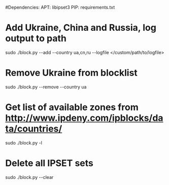 #Dependencies:
APT: libipset3
PIP: requirements.txt

# Add Ukraine, China and Russia, log output to path
sudo ./block.py --add --country ua,cn,ru --logfile </custom/path/to/logfile>

# Remove Ukraine from blocklist
sudo ./block.py --remove --country ua

# Get list of available zones from http://www.ipdeny.com/ipblocks/data/countries/
sudo ./block.py -l

# Delete all IPSET sets
sudo ./block.py --clear
